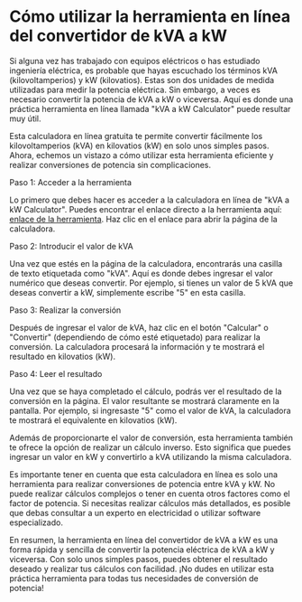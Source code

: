 Cómo utilizar la herramienta en línea del convertidor de kVA a kW
=================================================================

Si alguna vez has trabajado con equipos eléctricos o has estudiado ingeniería eléctrica, es probable que hayas escuchado los términos kVA (kilovoltamperios) y kW (kilovatios). Estas son dos unidades de medida utilizadas para medir la potencia eléctrica. Sin embargo, a veces es necesario convertir la potencia de kVA a kW o viceversa. Aquí es donde una práctica herramienta en línea llamada "kVA a kW Calculator" puede resultar muy útil.

Esta calculadora en línea gratuita te permite convertir fácilmente los kilovoltamperios (kVA) en kilovatios (kW) en solo unos simples pasos. Ahora, echemos un vistazo a cómo utilizar esta herramienta eficiente y realizar conversiones de potencia sin complicaciones.

Paso 1: Acceder a la herramienta

Lo primero que debes hacer es acceder a la calculadora en línea de "kVA a kW Calculator". Puedes encontrar el enlace directo a la herramienta aquí: [enlace de la herramienta](https://www.onlinecalculatorsfree.com/es/tools/kva-to-kw-calculator.html). Haz clic en el enlace para abrir la página de la calculadora.

Paso 2: Introducir el valor de kVA

Una vez que estés en la página de la calculadora, encontrarás una casilla de texto etiquetada como "kVA". Aquí es donde debes ingresar el valor numérico que deseas convertir. Por ejemplo, si tienes un valor de 5 kVA que deseas convertir a kW, simplemente escribe "5" en esta casilla.

Paso 3: Realizar la conversión

Después de ingresar el valor de kVA, haz clic en el botón "Calcular" o "Convertir" (dependiendo de cómo esté etiquetado) para realizar la conversión. La calculadora procesará la información y te mostrará el resultado en kilovatios (kW).

Paso 4: Leer el resultado

Una vez que se haya completado el cálculo, podrás ver el resultado de la conversión en la página. El valor resultante se mostrará claramente en la pantalla. Por ejemplo, si ingresaste "5" como el valor de kVA, la calculadora te mostrará el equivalente en kilovatios (kW).

Además de proporcionarte el valor de conversión, esta herramienta también te ofrece la opción de realizar un cálculo inverso. Esto significa que puedes ingresar un valor en kW y convertirlo a kVA utilizando la misma calculadora.

Es importante tener en cuenta que esta calculadora en línea es solo una herramienta para realizar conversiones de potencia entre kVA y kW. No puede realizar cálculos complejos o tener en cuenta otros factores como el factor de potencia. Si necesitas realizar cálculos más detallados, es posible que debas consultar a un experto en electricidad o utilizar software especializado.

En resumen, la herramienta en línea del convertidor de kVA a kW es una forma rápida y sencilla de convertir la potencia eléctrica de kVA a kW y viceversa. Con solo unos simples pasos, puedes obtener el resultado deseado y realizar tus cálculos con facilidad. ¡No dudes en utilizar esta práctica herramienta para todas tus necesidades de conversión de potencia!